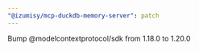 ```yaml
---
"@izumisy/mcp-duckdb-memory-server": patch
---
```


Bump @modelcontextprotocol/sdk from 1.18.0 to 1.20.0

